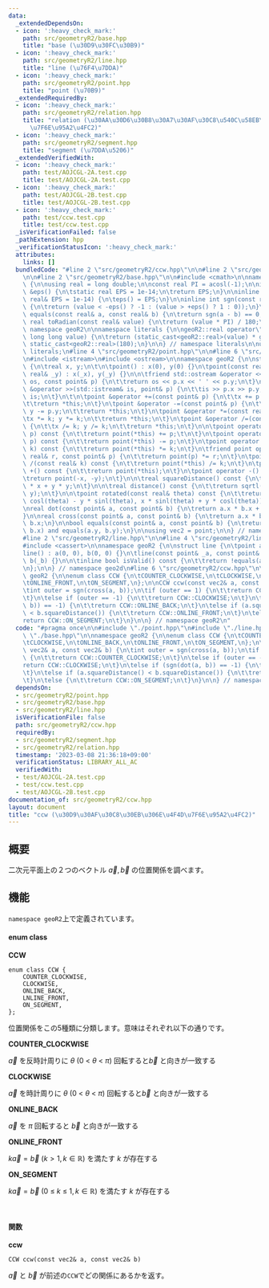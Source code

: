 ```yaml
---
data:
  _extendedDependsOn:
  - icon: ':heavy_check_mark:'
    path: src/geometryR2/base.hpp
    title: "base (\u30D9\u30FC\u30B9)"
  - icon: ':heavy_check_mark:'
    path: src/geometryR2/line.hpp
    title: "line (\u76F4\u7DDA)"
  - icon: ':heavy_check_mark:'
    path: src/geometryR2/point.hpp
    title: "point (\u70B9)"
  _extendedRequiredBy:
  - icon: ':heavy_check_mark:'
    path: src/geometryR2/relation.hpp
    title: "relation (\u30AA\u30D6\u30B8\u30A7\u30AF\u30C8\u540C\u58EB\u306E\u4F4D\
      \u7F6E\u95A2\u4FC2)"
  - icon: ':heavy_check_mark:'
    path: src/geometryR2/segment.hpp
    title: "segment (\u7DDA\u5206)"
  _extendedVerifiedWith:
  - icon: ':heavy_check_mark:'
    path: test/AOJCGL-2A.test.cpp
    title: test/AOJCGL-2A.test.cpp
  - icon: ':heavy_check_mark:'
    path: test/AOJCGL-2B.test.cpp
    title: test/AOJCGL-2B.test.cpp
  - icon: ':heavy_check_mark:'
    path: test/ccw.test.cpp
    title: test/ccw.test.cpp
  _isVerificationFailed: false
  _pathExtension: hpp
  _verificationStatusIcon: ':heavy_check_mark:'
  attributes:
    links: []
  bundledCode: "#line 2 \"src/geometryR2/ccw.hpp\"\n\n#line 2 \"src/geometryR2/point.hpp\"\
    \n\n#line 2 \"src/geometryR2/base.hpp\"\n\n#include <cmath>\n\nnamespace geoR2\
    \ {\n\nusing real = long double;\n\nconst real PI = acosl(-1);\n\ninline real\
    \ &eps() {\n\tstatic real EPS = 1e-14;\n\treturn EPS;\n}\n\ninline void setEps(const\
    \ real& EPS = 1e-14) {\n\teps() = EPS;\n}\n\ninline int sgn(const real& value)\
    \ {\n\treturn (value < -eps() ? -1 : (value > +eps() ? 1 : 0));\n}\n\ninline bool\
    \ equals(const real& a, const real& b) {\n\treturn sgn(a - b) == 0;\n}\n\ninline\
    \ real toRadian(const real& value) {\n\treturn (value * PI) / 180;\n}\n\n} //\
    \ namespace geoR2\n\nnamespace literals {\n\ngeoR2::real operator\"\" _rad(unsigned\
    \ long long value) {\n\treturn (static_cast<geoR2::real>(value) * geoR2::PI) /\
    \ static_cast<geoR2::real>(180);\n}\n\n} // namespace literals\n\nusing namespace\
    \ literals;\n#line 4 \"src/geometryR2/point.hpp\"\n\n#line 6 \"src/geometryR2/point.hpp\"\
    \n#include <istream>\n#include <ostream>\n\nnamespace geoR2 {\n\nstruct point\
    \ {\n\treal x, y;\n\t\n\tpoint() : x(0), y(0) {}\n\tpoint(const real& _x, const\
    \ real& _y) : x(_x), y(_y) {}\n\n\tfriend std::ostream &operator <<(std::ostream&\
    \ os, const point& p) {\n\t\treturn os << p.x << ' ' << p.y;\n\t}\n\tfriend std::istream\
    \ &operator >>(std::istream& is, point& p) {\n\t\tis >> p.x >> p.y;\n\t\treturn\
    \ is;\n\t}\n\t\n\tpoint &operator +=(const point& p) {\n\t\tx += p.x; y += p.y;\n\
    \t\treturn *this;\n\t}\n\tpoint &operator -=(const point& p) {\n\t\tx -= p.x;\
    \ y -= p.y;\n\t\treturn *this;\n\t}\n\tpoint &operator *=(const real& k) {\n\t\
    \tx *= k; y *= k;\n\t\treturn *this;\n\t}\n\tpoint &operator /=(const real& k)\
    \ {\n\t\tx /= k; y /= k;\n\t\treturn *this;\n\t}\n\n\tpoint operator +(const point&\
    \ p) const {\n\t\treturn point(*this) += p;\t\n\t}\n\tpoint operator -(const point&\
    \ p) const {\n\t\treturn point(*this) -= p;\n\t}\n\tpoint operator *(const real&\
    \ k) const {\n\t\treturn point(*this) *= k;\n\t}\n\tfriend point operator *(const\
    \ real& r, const point& p) {\n\t\treturn point(p) *= r;\n\t}\n\tpoint operator\
    \ /(const real& k) const {\n\t\treturn point(*this) /= k;\n\t}\n\tpoint operator\
    \ +() const {\n\t\treturn point(*this);\n\t}\n\tpoint operator -() const {\n\t\
    \treturn point(-x, -y);\n\t}\n\n\treal squareDistance() const {\n\t\treturn x\
    \ * x + y * y;\n\t}\n\n\treal distance() const {\n\t\treturn sqrtl(x * x + y +\
    \ y);\n\t}\n\n\tpoint rotated(const real& theta) const {\n\t\treturn point(x *\
    \ cosl(theta) - y * sinl(theta), x * sinl(theta) + y * cosl(theta));\n\t}\n};\n\
    \nreal dot(const point& a, const point& b) {\n\treturn a.x * b.x + a.y * b.y;\n\
    }\n\nreal cross(const point& a, const point& b) {\n\treturn a.x * b.y - a.y *\
    \ b.x;\n}\n\nbool equals(const point& a, const point& b) {\n\treturn equals(a.x,\
    \ b.x) and equals(a.y, b.y);\n}\n\nusing vec2 = point;\n\n} // namespace geoR2\n\
    #line 2 \"src/geometryR2/line.hpp\"\n\n#line 4 \"src/geometryR2/line.hpp\"\n\n\
    #include <cassert>\n\nnamespace geoR2 {\n\nstruct line {\n\tpoint a, b;\n\n\t\
    line() : a(0, 0), b(0, 0) {}\n\tline(const point& _a, const point& _b) : a(_a),\
    \ b(_b) {}\n\n\tinline bool isValid() const {\n\t\treturn !equals(a, b);\n\t}\n\
    \n};\n\n} // namespace geo2d\n#line 6 \"src/geometryR2/ccw.hpp\"\n\nnamespace\
    \ geoR2 {\n\nenum class CCW {\n\tCOUNTER_CLOCKWISE,\n\tCLOCKWISE,\n\tONLINE_BACK,\n\
    \tONLINE_FRONT,\n\tON_SEGMENT,\n};\n\nCCW ccw(const vec2& a, const vec2& b) {\n\
    \tint outer = sgn(cross(a, b));\n\tif (outer == 1) {\n\t\treturn CCW::COUNTER_CLOCKWISE;\n\
    \t}\n\telse if (outer == -1) {\n\t\treturn CCW::CLOCKWISE;\n\t}\n\telse if (sgn(dot(a,\
    \ b)) == -1) {\n\t\treturn CCW::ONLINE_BACK;\n\t}\n\telse if (a.squareDistance()\
    \ < b.squareDistance()) {\n\t\treturn CCW::ONLINE_FRONT;\n\t}\n\telse {\n\t\t\
    return CCW::ON_SEGMENT;\n\t}\n}\n\n} // namespace geoR2\n"
  code: "#pragma once\n\n#include \"./point.hpp\"\n#include \"./line.hpp\"\n#include\
    \ \"./base.hpp\"\n\nnamespace geoR2 {\n\nenum class CCW {\n\tCOUNTER_CLOCKWISE,\n\
    \tCLOCKWISE,\n\tONLINE_BACK,\n\tONLINE_FRONT,\n\tON_SEGMENT,\n};\n\nCCW ccw(const\
    \ vec2& a, const vec2& b) {\n\tint outer = sgn(cross(a, b));\n\tif (outer == 1)\
    \ {\n\t\treturn CCW::COUNTER_CLOCKWISE;\n\t}\n\telse if (outer == -1) {\n\t\t\
    return CCW::CLOCKWISE;\n\t}\n\telse if (sgn(dot(a, b)) == -1) {\n\t\treturn CCW::ONLINE_BACK;\n\
    \t}\n\telse if (a.squareDistance() < b.squareDistance()) {\n\t\treturn CCW::ONLINE_FRONT;\n\
    \t}\n\telse {\n\t\treturn CCW::ON_SEGMENT;\n\t}\n}\n\n} // namespace geoR2\n"
  dependsOn:
  - src/geometryR2/point.hpp
  - src/geometryR2/base.hpp
  - src/geometryR2/line.hpp
  isVerificationFile: false
  path: src/geometryR2/ccw.hpp
  requiredBy:
  - src/geometryR2/segment.hpp
  - src/geometryR2/relation.hpp
  timestamp: '2023-03-08 21:36:18+09:00'
  verificationStatus: LIBRARY_ALL_AC
  verifiedWith:
  - test/AOJCGL-2A.test.cpp
  - test/ccw.test.cpp
  - test/AOJCGL-2B.test.cpp
documentation_of: src/geometryR2/ccw.hpp
layout: document
title: "ccw (\u30D9\u30AF\u30C8\u30EB\u306E\u4F4D\u7F6E\u95A2\u4FC2)"
---
```


## 概要

二次元平面上の２つのベクトル $\vec{a}, \vec{b}$ の位置関係を調べます。

## 機能

`namespace geoR2`上で定義されています。

#### enum class

**CCW**
```
enum class CCW {
	COUNTER_CLOCKWISE,
	CLOCKWISE,
	ONLINE_BACK,
	LNLINE_FRONT,
	ON_SEGMENT,
};
```

位置関係をこの5種類に分類します。意味はそれぞれ以下の通りです。

**COUNTER_CLOCKWISE**

$\vec{a}$ を反時計周りに $\theta\ (0\ <\ \theta\ <\ \pi )$ 回転すると$\vec{b}$ と向きが一致する


**CLOCKWISE**

$\vec{a}$ を時計周りに $\theta\ (0\ <\ \theta\ <\ \pi )$ 回転すると$\vec{b}$ と向きが一致する

**ONLINE_BACK**

$\vec{a}$ を $\pi$ 回転すると $\vec{b}$ と向きが一致する


**ONLINE_FRONT**

$k\vec{a} = \vec{b}\ (k > 1, k\in \mathbb{R})$ を満たす $k$ が存在する

**ON_SEGMENT**

$k\vec{a} = \vec{b}\ (0\ \le\ k\ \le\ 1, k\in \mathbb{R})$ を満たす $k$ が存在する

<br />

#### 関数

**ccw**
```
CCW ccw(const vec2& a, const vec2& b)
```

$\vec{a}$ と $\vec{b}$ が前述の`CCW`でどの関係にあるかを返す。
